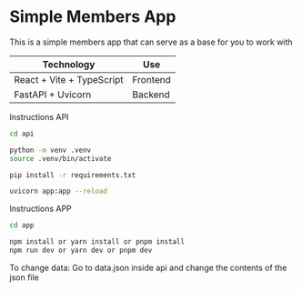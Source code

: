 # Simple Members App

This is a simple members app that can serve as a base for you to work with

| Technology | Use |
|------------|-----|
|React + Vite + TypeScript|Frontend|
|FastAPI + Uvicorn|Backend|



Instructions API

```bash
cd api

python -m venv .venv
source .venv/bin/activate

pip install -r requirements.txt

uvicorn app:app --reload
```

Instructions APP

```bash
cd app

npm install or yarn install or pnpm install
npm run dev or yarn dev or pnpm dev
```

To change data:
Go to data.json inside api and change the contents of the json file